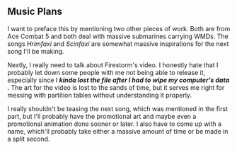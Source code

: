 <h2> Music Plans </h2>
<p> I want to preface this by mentioning two other pieces of work. Both are from Ace Combat 5 and both deal with massive submarines carrying WMDs. The songs <em> Hrimfaxi </em> and <em> Scinfaxi </em> are somewhat massive inspirations for the next song I'll be making. </p>

<p> Nextly, I really need to talk about Firestorm's video. I honestly hate that I probably let down some people with me not being able to release it, especially since I <em> <strong> kinda lost the file after I had to wipe my computer's data </strong> </em>. The art for the video is lost to the sands of time, but it serves me right for messing with partition tables without understanding it properly.</p>

<p> I really shouldn't be teasing the next song, which was mentioned in the first part, but I'll probably have the promotional art and maybe even a promotional animation done sooner or later. I also have to come up with a name, which'll probably take either a massive amount of time or be made in a split second. </p>
